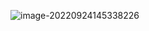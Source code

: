 ![image-20220924145338226](https://manv-typora.oss-cn-hangzhou.aliyuncs.com/typora-imgimage-20220924145338226.png)